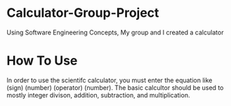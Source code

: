 # Calculator-Group-Project
Using Software Engineering Concepts, My group and I created a calculator 

# How To Use

In order to use the scientifc calculator, you must enter the equation like (sign) (number) (operator) (number).
The basic calcultor should be used to mostly integer divison, addition, subtraction, and multiplication. 

